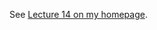 See [Lecture 14 on my homepage](http://polaris.s.kanazawa-u.ac.jp/~npozar/class/intro-fortran-2016/lec14.html).
